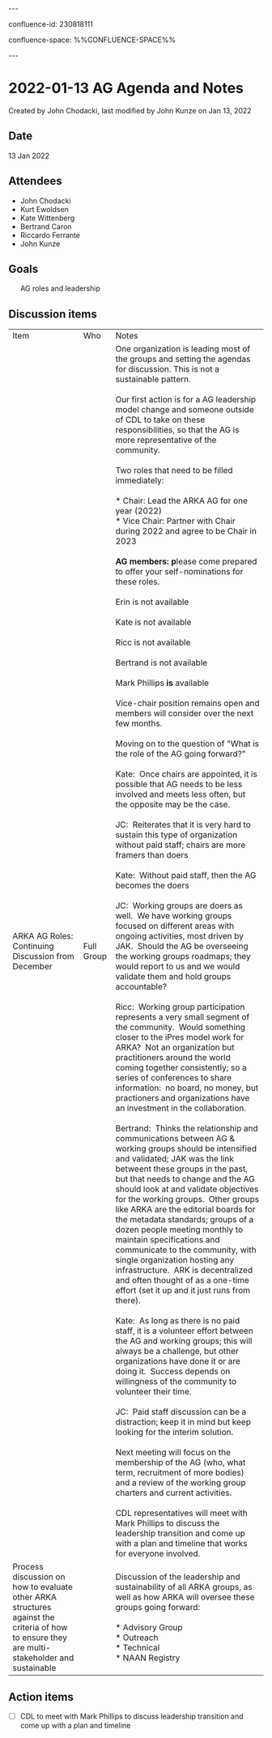\---

confluence-id: 230818111

confluence-space: %%CONFLUENCE-SPACE%%

\---

2022-01-13 AG Agenda and Notes
==============================

Created by John Chodacki, last modified by John Kunze on Jan 13, 2022

Date
----

13 Jan 2022

Attendees
---------

*   John Chodacki 
*   Kurt Ewoldsen 
*   Kate Wittenberg 
*   Bertrand Caron 
*   Riccardo Ferrante 
*   John Kunze 

Goals
-----

      AG roles and leadership

Discussion items
----------------

|     |     |     |
| --- | --- | --- |
| Item | Who | Notes |
| ARKA AG Roles: Continuing Discussion from December | Full Group | One organization is leading most of the groups and setting the agendas for discussion. This is not a sustainable pattern.<br><br>Our first action is for a AG leadership model change and someone outside of CDL to take on these responsibilities, so that the AG is more representative of the community.<br><br>Two roles that need to be filled immediately:<br><br>*   Chair: Lead the ARKA AG for one year (2022)<br>*   Vice Chair: Partner with Chair during 2022 and agree to be Chair in 2023<br><br>**AG members: p**lease come prepared to offer your self-nominations for these roles.  <br><br>Erin is not available<br><br>Kate is not available<br><br>Ricc is not available<br><br>Bertrand is not available<br><br>Mark Phillips **is** available<br><br>Vice-chair position remains open and members will consider over the next few months.<br><br>Moving on to the question of "What is the role of the AG going forward?"<br><br>Kate:  Once chairs are appointed, it is possible that AG needs to be less involved and meets less often, but the opposite may be the case.<br><br>JC:  Reiterates that it is very hard to sustain this type of organization without paid staff; chairs are more framers than doers<br><br>Kate:  Without paid staff, then the AG becomes the doers<br><br>JC:  Working groups are doers as well.  We have working groups focused on different areas with ongoing activities, most driven by JAK.  Should the AG be overseeing the working groups roadmaps; they would report to us and we would validate them and hold groups accountable?<br><br>Ricc:  Working group participation represents a very small segment of the community.  Would something closer to the iPres model work for ARKA?  Not an organization but practitioners around the world coming together consistently; so a series of conferences to share information:  no board, no money, but practioners and organizations have an investment in the collaboration.<br><br>Bertrand:  Thinks the relationship and communications between AG & working groups should be intensified and validated; JAK was the link betweent these groups in the past, but that needs to change and the AG should look at and validate objectives for the working groups.  Other groups like ARKA are the editorial boards for the metadata standards; groups of a dozen people meeting monthly to maintain specifications and communicate to the community, with single organization hosting any infrastructure.  ARK is decentralized and often thought of as a one-time effort (set it up and it just runs from there).<br><br>Kate:  As long as there is no paid staff, it is a volunteer effort between the AG and working groups; this will always be a challenge, but other organizations have done it or are doing it.  Success depends on willingness of the community to volunteer their time.<br><br>JC:  Paid staff discussion can be a distraction; keep it in mind but keep looking for the interim solution.<br><br>Next meeting will focus on the membership of the AG (who, what term, recruitment of more bodies) and a review of the working group charters and current activities.<br><br>CDL representatives will meet with Mark Phillips to discuss the leadership transition and come up with a plan and timeline that works for everyone involved. |
| Process discussion on how to evaluate other ARKA structures against the criteria of how to ensure they are multi-stakeholder and sustainable |     | Discussion of the leadership and sustainability of all ARKA groups, as well as how ARKA will oversee these groups going forward:<br><br>*   Advisory Group<br>*   Outreach<br>*   Technical<br>*   NAAN Registry |

Action items
------------

- [ ] CDL to meet with Mark Phillips to discuss leadership transition and come up with a plan and timeline